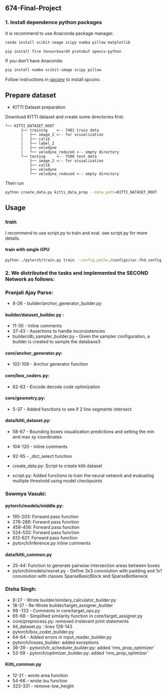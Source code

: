 ## 674-Final-Project

### 1. Install dependence python packages

It is recommend to use Anaconda package manager.

```bash
conda install scikit-image scipy numba pillow matplotlib
```

```bash
pip install fire tensorboardX protobuf opencv-python
```

If you don't have Anaconda:

```bash
pip install numba scikit-image scipy pillow
```

Follow instructions in [spconv](https://github.com/traveller59/spconv) to install spconv. 

## Prepare dataset

* KITTI Dataset preparation

Download KITTI dataset and create some directories first:

```plain
└── KITTI_DATASET_ROOT
       ├── training    <-- 7481 train data
       |   ├── image_2 <-- for visualization
       |   ├── calib
       |   ├── label_2
       |   ├── velodyne
       |   └── velodyne_reduced <-- empty directory
       └── testing     <-- 7580 test data
           ├── image_2 <-- for visualization
           ├── calib
           ├── velodyne
           └── velodyne_reduced <-- empty directory
```

Then run
```bash
python create_data.py kitti_data_prep --data_path=KITTI_DATASET_ROOT
```

## Usage

### train

I recommend to use script.py to train and eval. see script.py for more details.

#### train with single GPU

```bash
python ./pytorch/train.py train --config_path=./configs/car.fhd.config --model_dir=/path/to/model_dir
```


### 2. We distributed the tasks and implemented the SECOND Network as follows:

### Pranjali Ajay Parse:
- 8-26 - builder/anchor_generator_builder.py
#### builder/dataset_builder.py : 
- 11-30 - Inline comments
- 37-43 - Assertions to handle inconsistencies
- builder/db_sampler_builder.py - Given the sampler configuration, a builder is created to sample the database3
#### core/anchor_generator.py:
- 102-109 - Anchor generator function
#### core/box_coders.py:
- 62-83 - Encode decode code optimization
#### core/geometry.py:
- 5-37 - Added functions to see if 2 line segments intersect
#### data/kitti_dataset.py:
- 58-67 - Bounding boxes visualization predictions and setting the min and max xy coordinates
- 104-120 - Inline comments
- 92-95 - _dict_select function

- create_data.py: Script to create kitti dataset
- script.py: Added functions to train the neural network and evaluating multiple threshold using model checkpoints 

### Sowmya Vasuki:
#### pytorch/models/middle.py:
- 195-203: Forward pass function
- 278-286: Forward pass function
- 458-456: Forward pass function
- 524-532: Forward pass function
- 613-621: Forward pass function
- pytorch/Inference.py inline comments

#### data/kitti_common.py
- 25-44: Function to generate pairwise intersection areas between boxes
- pytorch/models/resnet.py - Define 3x3 convolution with padding and 1x1 convolution with classes SparseBasicBlock and SparseBottleneck

### Disha Singh:
- 8-27 - Wrote builder/similary_calculator_builder.py
- 18-37 - Re-Wrote builder/target_assigner_builder
- 99 -133 - Comments in core/target_ops.py
- 65-68 - Simplified similarity function in core/target_assigner.py
- core/preprocess.py: removed irrelevant print statements
- All_dataset.py : lines 128-143
- pytorch/box_coder_builder.py
- 64-64 - Added errors in input_reader_builder.py
- pytorch/losses_builder: added exceptions
- 36-39 - pytorch/lr_scheduler_builder.py: added ‘rms_prop_optimizer’
- 53-59 - pytorch/optimizer_builder.py: added ‘rms_prop_optimizer’

#### Kitti_common.py 
- 12-21 - wrote area function
- 54-66 - wrote iou function
- 323-331 - remove-low_height




